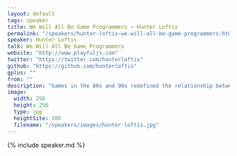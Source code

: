 ```yaml
---
layout: default
tags: speaker
title: We Will All Be Game Programmers – Hunter Loftis
permalink: "/speakers/hunter-loftis-we-will-all-be-game-programmers.html"
speaker: Hunter Loftis
talk: We Will All Be Game Programmers
website: "http://www.playfuljs.com"
twitter: "https://twitter.com/hunterloftis"
github: "https://github.com/hunterloftis"
gplus: ""
from: ""
description: "Games in the 80s and 90s redefined the relationship between a user and a computer. Realtime, offline-first networking, fluid graphics, and physics-based animations posed incredible development challenges. Overcoming these challenges introduced a whole class of elegant techniques for immersive user experiences - that most JavaScript developers have never heard of!\n\nMy talk will show that normal JS apps will soon rely on game programming techniques every day. You'll be amazed at how many libraries you're using are already based on basic game-loop architecture. Finally, you'll leave ready to push your own apps forward with a little bit of gaming magic."
image: 
  width: 256
  height: 256
  type: jpg
  heightSite: 200
  filename: "/speakers/images/hunter-loftis.jpg"
---
```


{% include speaker.md %}
